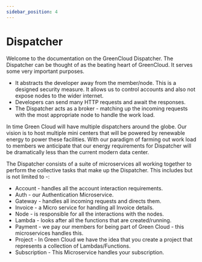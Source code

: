 ```yaml
---
sidebar_position: 4
---
```


# Dispatcher

Welcome to the documentation on the GreenCloud Dispatcher. The Dispatcher can be thought of as the beating heart of GreenCloud. It serves some very important purposes. 

- It abstracts the developer away from the member/node. This is a designed security measure. It allows us to control accounts and also not expose nodes to the wider internet.
- Developers can send many HTTP requests and await the responses.
- The Dispatcher acts as a broker - matching up the incoming requests with the most appropriate node to handle the work load.

In time Green Cloud will have multiple dispatchers around the globe. Our vision is to host multiple mini centers that will be powered by renewable energy to power these facilities. With our paradigm of farming out work load to members we anticipate that our energy requirements for Dispatcher will be dramatically less than the current modern data center.

The Dispatcher consists of a suite of microservices all working together to perform the collective tasks that make up the Dispatcher. This includes but is not limited to -: 

- Account - handles all the account interaction requirements.
- Auth - our Authentication Microservice.
- Gateway - handles all incoming requests and directs them.
- Invoice - a Micro service for handling all Invoice details.
- Node - is responsible for all the interactions with the nodes.
- Lambda - looks after all the functions that are created/running.
- Payment - we pay our members for being part of Green Cloud - this microservices handles this.
- Project - In Green Cloud we have the idea that you create a project that represents a collection of Lambdas/Functions.
- Subscription - This Microservice handles your subscription.

